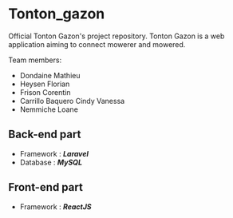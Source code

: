 # Tonton_gazon
Official Tonton Gazon's project repository. 
Tonton Gazon is a web application aiming to connect mowerer and mowered.

Team members: 
- Dondaine Mathieu
- Heysen Florian
- Frison Corentin
- Carrillo Baquero Cindy Vanessa
- Nemmiche Loane

## Back-end part
- Framework : ***Laravel***
- Database : ***MySQL***

## Front-end part
- Framework : ***ReactJS***
